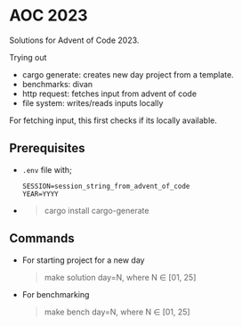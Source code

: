 # AOC 2023

Solutions for Advent of Code 2023.

Trying out 
- cargo generate: creates new day project from  a template.
- benchmarks: divan
- http request: fetches input from advent of code
- file system: writes/reads inputs locally

For fetching input, this first checks if its locally available.
## Prerequisites
  - `.env` file with; 
        
        SESSION=session_string_from_advent_of_code
        YEAR=YYYY
  - > cargo install cargo-generate
## Commands


- For starting project for a new day
  > make solution day=N, where N ∈ [01, 25] 

- For benchmarking
  > make bench day=N, where N ∈ [01, 25]
